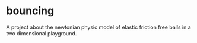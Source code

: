 # bouncing
A project about the newtonian physic model of elastic friction free balls in a two dimensional playground.
